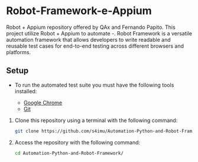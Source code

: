 # Robot-Framework-e-Appium

Robot + Appium repository offered by QAx and Fernando Papito. This project utilize Robot + Appium to automate -. Robot Framework is a versatile automation framework that allows developers to write readable and reusable test cases for end-to-end testing across different browsers and platforms.

## Setup

- To run the automated test suite you must have the following tools installed:

  - [Google Chrome](https://www.google.com/intl/pt-BR/chrome/)
  - [Git](https://git-scm.com/downloads)

1. Clone this repository using a terminal with the following command:

   ```bash
   git clone https://github.com/s4imu/Automation-Python-and-Robot-Framework.git
   ```

2. Access the repository with the following command:
   ```bash
   cd Automation-Python-and-Robot-Framework/
   ```
